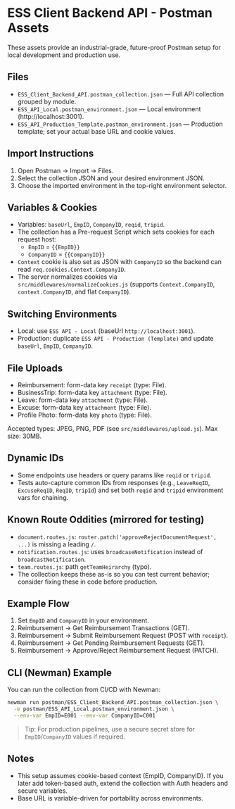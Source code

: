 # ESS Client Backend API - Postman Assets

These assets provide an industrial-grade, future-proof Postman setup for local development and production use.

## Files
- `ESS_Client_Backend_API.postman_collection.json` — Full API collection grouped by module.
- `ESS_API_Local.postman_environment.json` — Local environment (http://localhost:3001).
- `ESS_API_Production_Template.postman_environment.json` — Production template; set your actual base URL and cookie values.

## Import Instructions
1. Open Postman → Import → Files.
2. Select the collection JSON and your desired environment JSON.
3. Choose the imported environment in the top-right environment selector.

## Variables & Cookies
- Variables: `baseUrl`, `EmpID`, `CompanyID`, `reqid`, `tripid`.
- The collection has a Pre-request Script which sets cookies for each request host:
  - `EmpID` = `{{EmpID}}`
  - `CompanyID` = `{{CompanyID}}`
- `Context` cookie is also set as JSON with `CompanyID` so the backend can read `req.cookies.Context.CompanyID`.
- The server normalizes cookies via `src/middlewares/normalizeCookies.js` (supports `Context.CompanyID`, `context.CompanyID`, and flat `CompanyID`).

## Switching Environments
- Local: use `ESS API - Local` (baseUrl `http://localhost:3001`).
- Production: duplicate `ESS API - Production (Template)` and update `baseUrl`, `EmpID`, `CompanyID`.

## File Uploads
- Reimbursement: form-data key `receipt` (type: File).
- BusinessTrip: form-data key `attachment` (type: File).
- Leave: form-data key `attachment` (type: File).
- Excuse: form-data key `attachment` (type: File).
- Profile Photo: form-data key `photo` (type: File).

Accepted types: JPEG, PNG, PDF (see `src/middlewares/upload.js`). Max size: 30MB.

## Dynamic IDs
- Some endpoints use headers or query params like `reqid` or `tripid`.
- Tests auto-capture common IDs from responses (e.g., `LeaveReqID`, `ExcuseReqID`, `ReqID`, `tripId`) and set both `reqid` and `tripid` environment vars for chaining.

## Known Route Oddities (mirrored for testing)
- `document.routes.js`: `router.patch('approveRejectDocumentRequest', ...)` is missing a leading `/`.
- `notification.routes.js`: uses `broadcaseNotification` instead of `broadcastNotification`.
- `team.routes.js`: path `getTeamHeirarchy` (typo).
- The collection keeps these as-is so you can test current behavior; consider fixing these in code before production.

## Example Flow
1. Set `EmpID` and `CompanyID` in your environment.
2. Reimbursement → Get Reimbursement Transactions (GET).
3. Reimbursement → Submit Reimbursement Request (POST with `receipt`).
4. Reimbursement → Get Pending Reimbursement Requests (GET).
5. Reimbursement → Approve/Reject Reimbursement Request (PATCH).

## CLI (Newman) Example
You can run the collection from CI/CD with Newman:

```bash
newman run postman/ESS_Client_Backend_API.postman_collection.json \
  -e postman/ESS_API_Local.postman_environment.json \
  --env-var EmpID=E001 --env-var CompanyID=C001
```

> Tip: For production pipelines, use a secure secret store for `EmpID`/`CompanyID` values if required.

## Notes
- This setup assumes cookie-based context (EmpID, CompanyID). If you later add token-based auth, extend the collection with Auth headers and secure variables.
- Base URL is variable-driven for portability across environments.
